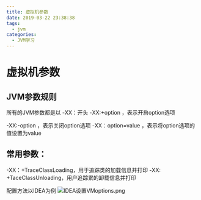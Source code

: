 ```yaml
---
title: 虚拟机参数
date: 2019-03-22 23:38:38
tags:
  - jvm
categories:
  - JVM学习
---
```

# 虚拟机参数

## JVM参数规则

所有的JVM参数都是以 -XX：开头
-XX:+option ，表示开启option选项
<!-- more -->
-XX:-option ，表示关闭option选项
-XX：option=value ，表示将option选项的值设置为value

## 常用参数：

-XX：+TraceClassLoading，用于追踪类的加载信息并打印
-XX: +TaceClassUnloading，用户追踪累的卸载信息并打印

配置方法以IDEA为例
![IDEA设置VMoptions.png](img/IDEA设置VMoptions.png)